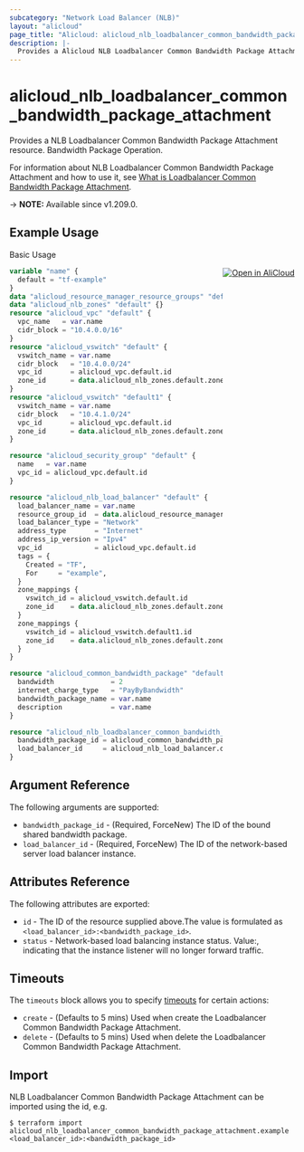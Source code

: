 ```yaml
---
subcategory: "Network Load Balancer (NLB)"
layout: "alicloud"
page_title: "Alicloud: alicloud_nlb_loadbalancer_common_bandwidth_package_attachment"
description: |-
  Provides a Alicloud NLB Loadbalancer Common Bandwidth Package Attachment resource.
---
```


# alicloud_nlb_loadbalancer_common_bandwidth_package_attachment

Provides a NLB Loadbalancer Common Bandwidth Package Attachment resource. Bandwidth Package Operation.

For information about NLB Loadbalancer Common Bandwidth Package Attachment and how to use it, see [What is Loadbalancer Common Bandwidth Package Attachment](https://www.alibabacloud.com/help/en/server-load-balancer/latest/nlb-instances-change).

-> **NOTE:** Available since v1.209.0.

## Example Usage
<div class="oics-button" style="float: right;margin: 0 0 -40px 0;">
  <a href="https://api.aliyun.com/api-tools/terraform?resource=alicloud_nlb_loadbalancer_common_bandwidth_package_attachment&exampleId=d9907c24-ad5f-ca7d-e580-c403e93ead1e01806a15&activeTab=example&spm=docs.r.nlb_loadbalancer_common_bandwidth_package_attachment.0.d9907c24ad" target="_blank">
    <img alt="Open in AliCloud" src="https://img.alicdn.com/imgextra/i1/O1CN01hjjqXv1uYUlY56FyX_!!6000000006049-55-tps-254-36.svg" style="max-height: 44px; margin: 32px auto; max-width: 100%;">
  </a>
</div>

Basic Usage

```terraform
variable "name" {
  default = "tf-example"
}
data "alicloud_resource_manager_resource_groups" "default" {}
data "alicloud_nlb_zones" "default" {}
resource "alicloud_vpc" "default" {
  vpc_name   = var.name
  cidr_block = "10.4.0.0/16"
}
resource "alicloud_vswitch" "default" {
  vswitch_name = var.name
  cidr_block   = "10.4.0.0/24"
  vpc_id       = alicloud_vpc.default.id
  zone_id      = data.alicloud_nlb_zones.default.zones.0.id
}
resource "alicloud_vswitch" "default1" {
  vswitch_name = var.name
  cidr_block   = "10.4.1.0/24"
  vpc_id       = alicloud_vpc.default.id
  zone_id      = data.alicloud_nlb_zones.default.zones.1.id
}

resource "alicloud_security_group" "default" {
  name   = var.name
  vpc_id = alicloud_vpc.default.id
}

resource "alicloud_nlb_load_balancer" "default" {
  load_balancer_name = var.name
  resource_group_id  = data.alicloud_resource_manager_resource_groups.default.ids.0
  load_balancer_type = "Network"
  address_type       = "Internet"
  address_ip_version = "Ipv4"
  vpc_id             = alicloud_vpc.default.id
  tags = {
    Created = "TF",
    For     = "example",
  }
  zone_mappings {
    vswitch_id = alicloud_vswitch.default.id
    zone_id    = data.alicloud_nlb_zones.default.zones.0.id
  }
  zone_mappings {
    vswitch_id = alicloud_vswitch.default1.id
    zone_id    = data.alicloud_nlb_zones.default.zones.1.id
  }
}

resource "alicloud_common_bandwidth_package" "default" {
  bandwidth              = 2
  internet_charge_type   = "PayByBandwidth"
  bandwidth_package_name = var.name
  description            = var.name
}

resource "alicloud_nlb_loadbalancer_common_bandwidth_package_attachment" "default" {
  bandwidth_package_id = alicloud_common_bandwidth_package.default.id
  load_balancer_id     = alicloud_nlb_load_balancer.default.id
}
```

## Argument Reference

The following arguments are supported:
* `bandwidth_package_id` - (Required, ForceNew) The ID of the bound shared bandwidth package.
* `load_balancer_id` - (Required, ForceNew) The ID of the network-based server load balancer instance.

## Attributes Reference

The following attributes are exported:
* `id` - The ID of the resource supplied above.The value is formulated as `<load_balancer_id>:<bandwidth_package_id>`.
* `status` - Network-based load balancing instance status. Value:, indicating that the instance listener will no longer forward traffic.

## Timeouts

The `timeouts` block allows you to specify [timeouts](https://www.terraform.io/docs/configuration-0-11/resources.html#timeouts) for certain actions:
* `create` - (Defaults to 5 mins) Used when create the Loadbalancer Common Bandwidth Package Attachment.
* `delete` - (Defaults to 5 mins) Used when delete the Loadbalancer Common Bandwidth Package Attachment.

## Import

NLB Loadbalancer Common Bandwidth Package Attachment can be imported using the id, e.g.

```shell
$ terraform import alicloud_nlb_loadbalancer_common_bandwidth_package_attachment.example <load_balancer_id>:<bandwidth_package_id>
```